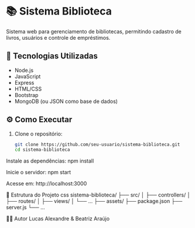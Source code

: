 # 📚 Sistema Biblioteca

Sistema web para gerenciamento de bibliotecas, permitindo cadastro de livros, usuários e controle de empréstimos.

## 🚀 Tecnologias Utilizadas

- Node.js
- JavaScript
- Express
- HTML/CSS
- Bootstrap
- MongoDB (ou JSON como base de dados)

## ⚙️ Como Executar

1. Clone o repositório:
   ```bash
   git clone https://github.com/seu-usuario/sistema-biblioteca.git
   cd sistema-biblioteca
Instale as dependências:
npm install

Inicie o servidor:
npm start

Acesse em: http://localhost:3000

📁 Estrutura do Projeto
css
sistema-biblioteca/
├── src/
│   ├── controllers/
│   ├── routes/
│   ├── views/
│   └── ...
├── assets/
├── package.json
├── server.js
└── ...

👨‍💻 Autor
Lucas Alexandre & Beatriz Araújo
